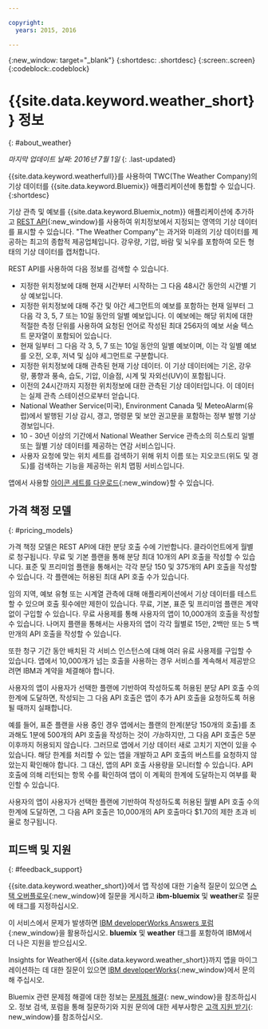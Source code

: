 ```yaml
---

copyright:
  years: 2015, 2016

---
```


{:new_window: target="_blank"}
{:shortdesc: .shortdesc}
{:screen:.screen}
{:codeblock:.codeblock}

# {{site.data.keyword.weather_short}} 정보
{: #about_weather}

*마지막 업데이트 날짜: 2016년 7월 1일*
{: .last-updated}

{{site.data.keyword.weatherfull}}를 사용하여 TWC(The Weather Company)의 기상 데이터를
{{site.data.keyword.Bluemix}} 애플리케이션에 통합할 수 있습니다.
{:shortdesc}

기상 관측 및 예보를 {{site.data.keyword.Bluemix_notm}}
애플리케이션에 추가하고
[REST API](https://twcservice.{APPDomain}/rest-api/){:new_window}를 사용하여 위치정보에서 지정되는 영역의 기상 데이터를 표시할 수 있습니다.
"The Weather Company"는 과거와 미래의 기상 데이터를 제공하는 최고의 종합적 제공업체입니다. 강우량, 기압, 바람 및 뇌우를 포함하여 모든 형태의
기상 데이터를 캡처합니다. 

REST API를 사용하여 다음 정보를 검색할 수 있습니다.

* 지정한 위치정보에 대해 현재 시간부터 시작하는 그 다음 48시간 동안의 시간별 기상 예보입니다.
* 지정한 위치정보에 대해 주간 및 야간 세그먼트의 예보를 포함하는 현재 일부터 그 다음 각 3, 5, 7 또는 10일 동안의 일별 예보입니다. 이 예보에는 해당 위치에 대한 적절한 측정 단위를 사용하여 요청된 언어로 작성된 최대 256자의 예보 서술 텍스트 문자열이 포함되어 있습니다.
* 현재 일부터 그 다음 각 3, 5, 7 또는 10일 동안의 일별 예보이며, 이는 각 일별 예보를 오전, 오후, 저녁 및 심야 세그먼트로 구분합니다.
* 지정한 위치정보에 대해 관측된 현재 기상 데이터. 이 기상 데이터에는 기온, 강우량, 풍향과 풍속, 습도, 기압, 이슬점, 시계 및 자외선(UV)이 포함됩니다.
* 이전의 24시간까지 지정한 위치정보에 대한 관측된 기상 데이터입니다. 이 데이터는 실제 관측 스테이션으로부터 얻습니다. 
* National Weather Service(미국), Environment Canada 및 MeteoAlarm(유럽)에서 발행된 기상 감시, 경고, 명령문 및 보안 권고문을 포함하는 정부 발행 기상 경보입니다.
* 10 - 30년 이상의 기간에서 National Weather Service 관측소의 히스토리 일별 또는 월별 기상 데이터를 제공하는 연감 서비스입니다.
* 사용자 요청에 맞는 위치 세트를 검색하기 위해 위치 이름 또는 지오코드(위도 및 경도)를 검색하는 기능을 제공하는 위치 맵핑 서비스입니다.

앱에서 사용할 [아이콘 세트를 다운로드](https://twcdocs.mybluemix.net/download/weatherinsightsicons.zip){:new_window}할 수 있습니다.

## 가격 책정 모델
{: #pricing_models}

가격 책정 모델은 REST
API에 대한 분당 호출 수에 기반합니다. 클라이언트에게 월별로 청구됩니다. 무료 및 기본 플랜을 통해
분당 최대 10개의 API 호출을 작성할 수 있습니다. 표준 및 프리미엄 플랜을 통해서는
각각 분당 150 및 375개의 API 호출을 작성할 수 있습니다. 각 플랜에는
허용된 최대 API 호출 수가 있습니다.

임의 지역, 예보 유형 또는 시계열 관측에 대해 애플리케이션에서
기상 데이터를 테스트할 수 있으며 호출 횟수에만 제한이 있습니다. 무료, 기본, 표준 및 프리미엄 플랜은 계약 없이
구입할 수 있습니다. 무료 사용제를 통해 사용자의 앱이 10,000개의 호출을 작성할 수 있습니다. 나머지
플랜을 통해서는 사용자의 앱이 각각 월별로 15만, 2백만
또는 5 백만개의 API 호출을 작성할 수 있습니다.

또한 청구 기간 동안 배치된 각 서비스 인스턴스에 대해
여러 유료 사용제를 구입할 수 있습니다. 앱에서 10,000개가 넘는 호출을 사용하는 경우
서비스를 계속해서 제공받으려면 IBM과 계약을 체결해야 합니다.

사용자의 앱이 사용자가 선택한 플랜에 기반하여 작성하도록 허용된 분당 API 호출 수의 한계에 도달하면,
작성되는 그 다음 API 호출은 앱이 추가 API 호출을 요청하도록 허용될 때까지
실패합니다.

예를 들어, 표준 플랜을 사용 중인 경우 앱에서는
플랜의 한계(분당 150개의 호출)를 초과해도 1분에 500개의 API 호출을 작성하는 것이 *가능*하지만,
그 다음 API 호출은 5분 이후까지 허용되지 않습니다. 그러므로 앱에서
기상 데이터 새로 고치기 지연이 있을 수 있습니다.
해당 한계를 처리할 수 있는 앱을 개발하고 API 호출의 버스트를 요청하지 않았는지
확인해야 합니다. 그 대신, 앱의 API 호출 사용량을 모니터할 수 있습니다. API 호출에 의해
리턴되는 항목 수를 확인하여 앱이 이 계획의 한계에 도달하는지 여부를 확인할 수 있습니다.

사용자의 앱이 사용자가 선택한 플랜에 기반하여 작성하도록 허용된 월별 API 호출 수의 한계에 도달하면,
그 다음 API 호출은
10,000개의 API 호출마다 $1.70의 제한 초과 비율로 청구됩니다.

## 피드백 및 지원
{: #feedback_support}

{{site.data.keyword.weather_short}}에서 앱 작성에 대한 기술적 질문이 있으면
[스택 오버플로우](https://stackoverflow.com/questions/tagged/ibm-bluemix+weather){:new_window}에 질문을 게시하고
**ibm-bluemix** 및 **weather**로 질문에 태그를 지정하십시오.

이 서비스에서 문제가 발생하면 [IBM developerWorks Answers 포럼](https://developer.ibm.com/answers/topics/weather/?smartspace=bluemix){:new_window}을 활용하십시오.
**bluemix** 및 **weather** 태그를 포함하여 IBM에서 더 나은 지원을 받으십시오.

Insights for Weather에서 {{site.data.keyword.weather_short}}까지 앱을 마이그레이션하는 데 대한 질문이 있으면
[IBM developerWorks](http://www.ibm.com/developerworks){:new_window}에서 문의해 주십시오.

Bluemix 관련 문제점 해결에 대한 정보는
[문제점 해결](https://console.{DomainName}/docs/troubleshoot/troubleshoot.html){: new_window}을 참조하십시오.
정보 검색, 포럼을 통해 질문하기와 지원 문의에 대한 세부사항은
[고객 지원 받기](https://console.{DomainName}/docs/support/index.html#getting-customer-support){: new_window}를 참조하십시오. 
